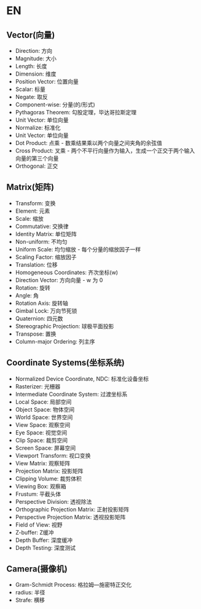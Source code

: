 # EN

## Vector(向量)

- Direction: 方向
- Magnitude: 大小
- Length: 长度
- Dimension: 维度
- Position Vector: 位置向量
- Scalar: 标量
- Negate: 取反
- Component-wise: 分量(的/形式)
- Pythagoras Theorem: 勾股定理，毕达哥拉斯定理
- Unit Vector: 单位向量
- Normalize: 标准化
- Unit Vector: 单位向量
- Dot Product: 点乘 - 数乘结果乘以两个向量之间夹角的余弦值
- Cross Product: 叉乘 - 两个不平行向量作为输入，生成一个正交于两个输入向量的第三个向量
- Orthogonal: 正交

## Matrix(矩阵)

- Transform: 变换
- Element: 元素
- Scale: 缩放
- Commutative: 交换律
- Identity Matrix: 单位矩阵
- Non-uniform: 不均匀
- Uniform Scale: 均匀缩放 - 每个分量的缩放因子一样
- Scaling Factor: 缩放因子
- Translation: 位移
- Homogeneous Coordinates: 齐次坐标(w)
- Direction Vector: 方向向量 - w 为 0
- Rotation: 旋转
- Angle: 角
- Rotation Axis: 旋转轴
- Gimbal Lock: 万向节死锁
- Quaternion: 四元数
- Stereographic Projection: 球极平面投影
- Transpose: 置换
- Column-major Ordering: 列主序

## Coordinate Systems(坐标系统)

- Normalized Device Coordinate, NDC: 标准化设备坐标
- Rasterizer: 光栅器
- Intermediate Coordinate System: 过渡坐标系
- Local Space: 局部空间
- Object Space: 物体空间
- World Space: 世界空间
- View Space: 观察空间
- Eye Space: 视觉空间
- Clip Space: 裁剪空间
- Screen Space: 屏幕空间
- Viewport Transform: 视口变换
- View Matrix: 观察矩阵
- Projection Matrix: 投影矩阵
- Clipping Volume: 裁剪体积
- Viewing Box: 观察箱
- Frustum: 平截头体
- Perspective Division: 透视除法
- Orthographic Projection Matrix: 正射投影矩阵
- Perspective Projection Matrix: 透视投影矩阵
- Field of View: 视野
- Z-buffer: Z缓冲
- Depth Buffer: 深度缓冲
- Depth Testing: 深度测试

## Camera(摄像机)

- Gram-Schmidt Process: 格拉姆—施密特正交化
- radius: 半径
- Strafe: 横移
